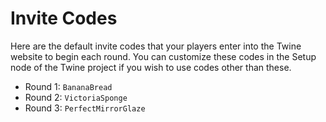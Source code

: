 # Invite Codes

Here are the default invite codes that your players enter into the Twine website to begin each round. You can customize these codes in the Setup node of the Twine project if you wish to use codes other than these.

* Round 1: `BananaBread`
* Round 2: `VictoriaSponge`
* Round 3: `PerfectMirrorGlaze`